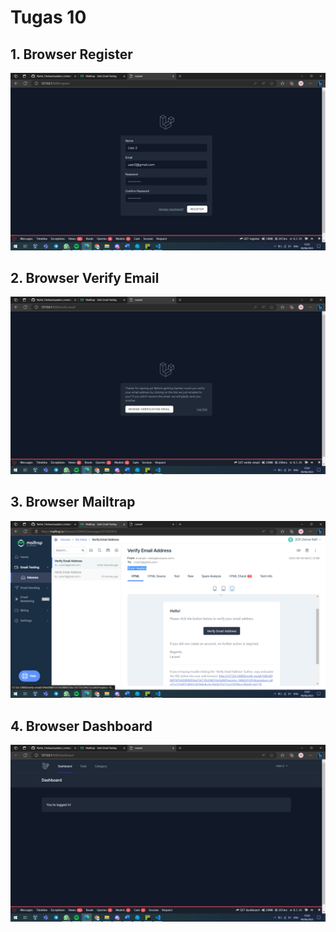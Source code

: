 # Tugas 10

## 1. Browser Register
![Alt text](screenshot/tugas10/register.png)
## 2. Browser Verify Email
![Alt text](screenshot/tugas10/verify.png)
## 3. Browser Mailtrap
![Alt text](screenshot/tugas10/mailtrap.png)
## 4. Browser Dashboard
![Alt text](screenshot/tugas10/dashboard.png)
